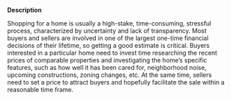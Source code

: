 **Description**

Shopping for a home is usually a high-stake, time-consuming, stressful process, characterized by uncertainty and lack of transparency. Most buyers and sellers are involved in one of the largest one-time financial decisions of their lifetime, so getting a good estimate is critical. Buyers interested in a particular home need to invest time researching the recent prices of comparable properties and investigating the home’s specific features, such as how well it has been cared for, neighborhood noise, upcoming constructions, zoning changes, etc. At the same time, sellers need to set a price to attract buyers and hopefully facilitate the sale within a reasonable time frame.

